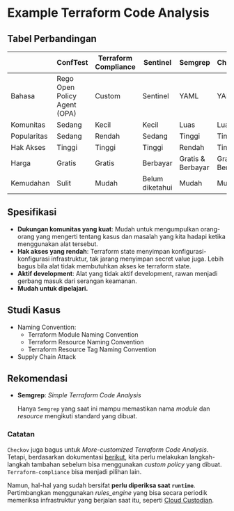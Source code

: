 # Example Terraform Code Analysis

## Tabel Perbandingan

|             | ConfTest                     | Terraform Compliance | Sentinel        | Semgrep           | Checkov           |
|-------------|------------------------------|----------------------|-----------------|-------------------|-------------------|
| Bahasa      | Rego Open Policy Agent (OPA) | Custom               | Sentinel        | YAML              | YAML              |
| Komunitas   | Sedang                       | Kecil                | Kecil           | Luas              | Luas              |
| Popularitas | Sedang                       | Rendah               | Sedang          | Tinggi            | Tinggi            |
| Hak Akses   | Tinggi                       | Tinggi               | Tinggi          | Rendah            | Tinggi            |
| Harga       | Gratis                       | Gratis               | Berbayar        | Gratis & Berbayar | Gratis & Berbayar |
| Kemudahan   | Sulit                        | Mudah                | Belum diketahui | Mudah             | Mudah             |

## Spesifikasi

- **Dukungan komunitas yang kuat**: Mudah untuk mengumpulkan orang-orang yang mengerti tentang kasus dan masalah yang kita hadapi ketika menggunakan alat tersebut.
- **Hak akses yang rendah**: Terraform state menyimpan konfigurasi-konfigurasi infrastruktur, tak jarang menyimpan secret value juga. Lebih bagus bila alat tidak membutuhkan akses ke terraform state.
- **Aktif development**: Alat yang tidak aktif development, rawan menjadi gerbang masuk dari serangan keamanan.
- **Mudah untuk dipelajari.**

## Studi Kasus

- Naming Convention:
  - Terraform Module Naming Convention
  - Terraform Resource Naming Convention
  - Terraform Resource Tag Naming Convention
- Supply Chain Attack

## Rekomendasi
- **Semgrep**: *Simple Terraform Code Analysis*

  Hanya `Semgrep` yang saat ini mampu memastikan nama *module* dan *resource* mengikuti standard yang dibuat.

### Catatan

`Checkov` juga bagus untuk *More-customized Terraform Code Analysis*. Tetapi, berdasarkan dokumentasi [berikut](https://www.checkov.io/3.Custom%20Policies/Custom%20Policies%20Overview.html), kita perlu melakukan langkah-langkah tambahan sebelum bisa menggunakan *custom policy* yang dibuat. `Terraform-compliance` bisa menjadi pilihan lain.

Namun, hal-hal yang sudah bersifat **perlu diperiksa saat `runtime`**. Pertimbangkan menggunakan _rules_engine_ yang bisa secara periodik memeriksa infrastruktur yang berjalan saat itu, seperti [Cloud Custodian](https://github.com/cloud-custodian/cloud-custodian).

